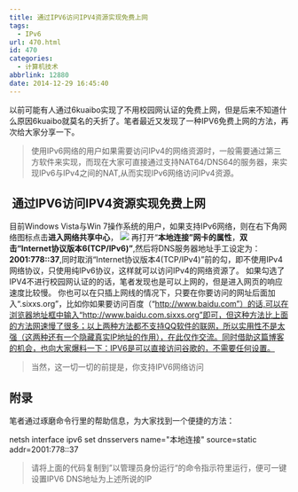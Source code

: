 ```yaml
---
title: 通过IPV6访问IPV4资源实现免费上网
tags:
  - IPv6
url: 470.html
id: 470
categories:
  - 计算机技术
abbrlink: 12880
date: 2014-12-29 16:45:40
---
```


以前可能有人通过6kuaibo实现了不用校园网认证的免费上网，但是后来不知道什么原因6kuaibo就莫名的夭折了。笔者最近又发现了一种IPV6免费上网的方法，再次给大家分享一下。

> 使用IPv6网络的用户如果需要访问IPv4的网络资源时，一般需要通过第三方软件来实现，而现在大家可直接通过支持NAT64/DNS64的服务器，来实现IPv6与IPv4之间的NAT,从而实现IPv6网络访问IPv4资源。

 通过IPV6访问IPV4资源实现免费上网
---------------------

目前Windows Vista与Win 7操作系统的用户，如果支持IPv6网络，则在右下角网络图标点击**进入网络共享中心**， ![](http://wangbaiyuan.cn/wp-content/uploads/2015/01/20150127153832_44148.png) 再打开“**本地连接”网卡的属性**，**双击“Internet协议版本6(TCP/IPv6)”**,然后将DNS服务器地址手工设定为：**2001:778::37**,同时取消“Internet协议版本4(TCP/IPv4)”前的勾，即不使用IPv4网络协议，只使用纯IPv6协议，这样就可以访问IPv4的网络资源了。 如果勾选了IPV4不进行校园网认证的的话，笔者发现也是可以上网的，但是进入网页的响应速度比较慢。 你也可以在只插上网线的情况下，只要在你要访问的网址后面加入“.sixxs.org”，比如你如果要访问百度（“http://www.baidu.com”）的话,可以在浏览器地址框中输入“http://www.baidu.com.sixxs.org”即可，但这种方法比上面的方法网速慢了很多；以上两种方法都不支持QQ软件的联网，所以实用性不是太强（这两种还有一个隐藏真实IP地址的作用），在此仅作交流。同时借助这篇博客的机会，也向大家爆料一下：IPV6是可以直接访问谷歌的，不需要任何设置。  

> 当然，这一切一切的前提是，你支持IPV6网络访问

附录
--

笔者通过琢磨命令行里的帮助信息，为大家找到一个便捷的方法：  

netsh interface ipv6 set dnsservers name="本地连接" source=static addr=2001:778::37

> 请将上面的代码复制到”以管理员身份运行“的命令指示符里运行，便可一键设置IPV6 DNS地址为上述所说的IP